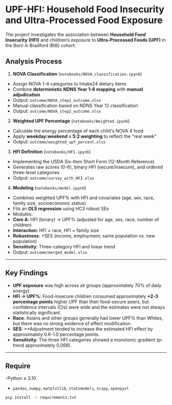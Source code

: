 # UPF-HFI: Household Food Insecurity and Ultra-Processed Food Exposure
 
The project investigates the association between **Household Food Insecurity (HFI)** and children’s exposure to **Ultra-Processed Foods (UPF)** in the Born in Bradford (BiB) cohort.


## Analysis Process

1. **NOVA Classification** (`notebooks/NOVA_classification.ipynb`)
- Assign NOVA 1-4 categories to Intake24 dietary items
- Combine **deterministic NDNS Year 1-6 mapping** with **manual adjudication**
- Output: `outcome/NOVA_step1_outcome.xlsx`
- Manual classification based on NDNS Year 12 classification
- Output: `outcome/NOVA_step2_outcome.xlsx`

2. **Weighted UPF Percentage** (`notebooks/Weighted.ipynb`)
- Calculate the energy percentage of each child's NOVA 4 food
- Apply **weekday:weekend = 5:2 weighting** to reflect the "real week"
- Output: `outcome/weighted_upf_percent.xlsx`

3. **HFI Definition** (`notebooks/HFI.ipynb`)
- Implementing the USDA Six-Item Short Form (12-Month Reference)
- Generates raw scores (0-6), binary HFI (secure/insecure), and ordered three-level categories
- Output: `outcome/survey_with_HFI.xlsx`

4. **Modeling** (`notebooks/model.ipynb`)
- Combines weighted UPF% with HFI and covariates (age, sex, race, family size, socioeconomic status)
- Fits an **OLS regression** using HC3 robust SEs
- Modules:
- **Core A**: HFI (binary) → UPF% (adjusted for age, sex, race, number of children)
- **Interaction**: HFI × race, HFI × family size
- **Robustness**: +SES (income, employment; same population vs. new population)
- **Sensitivity**: Three-category HFI and linear trend
- Output: `outcome/merged_model.xlsx`

---

## Key Findings

- **UPF exposure** was high across all groups (approximately 70% of daily energy).
- **HFI → UPF%**: Food-insecure children consumed approximately **+2-3 percentage points** higher UPF than their food-secure peers, but confidence intervals (CIs) were wide and the estimates were not always statistically significant.
- **Race**: Asians and other groups generally had lower UPF% than Whites, but there was no strong evidence of effect modification.
- **SES**: **Adjustment tended to increase the estimated HFI effect by approximately 0.6-1.0 percentage points.
- **Sensitivity**: The three HFI categories showed a monotonic gradient (p-trend approximately 0.066).

---

## Require

-Python ≥ 3.10
- `pandas`, `numpy`, `matplotlib`, `statsmodels`, `scipy`, `openpyxl`

```bash
pip install -r requirements.txt
